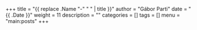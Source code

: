 +++
title = "{{ replace .Name "-" " " | title }}"
author = "Gábor Parti"
date = "{{ .Date }}"
weight = 11
description = ""
categories = []
tags = []
menu = "main:posts"
+++